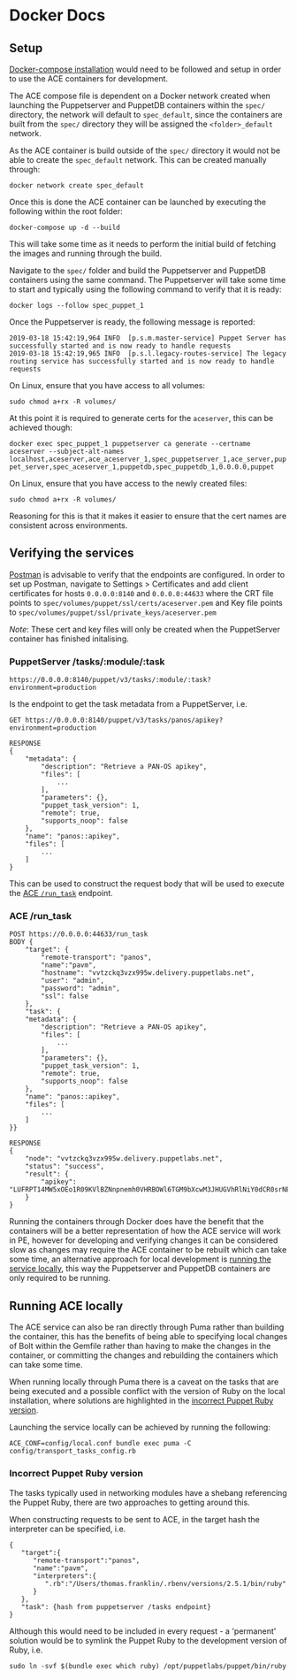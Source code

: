 # Docker Docs

## Setup

[Docker-compose installation](https://docs.docker.com/compose/install/) would need to be followed and setup in order to use the ACE containers for development.


The ACE compose file is dependent on a Docker network created when launching the Puppetserver and PuppetDB containers within the `spec/` directory, the network will default to `spec_default`, since the containers are built from the `spec/` directory they will be assigned the `<folder>_default` network.

As the ACE container is build outside of the `spec/` directory it would not be able to create the `spec_default` network. This can be created manually through:

```
docker network create spec_default
```

Once this is done the ACE container can be launched by executing the following within the root folder:

```
docker-compose up -d --build
```

This will take some time as it needs to perform the initial build of fetching the images and running through the build.

Navigate to the `spec/` folder and build the Puppetserver and PuppetDB containers using the same command. The Puppetserver will take some time to start and typically using the following command to verify that it is ready:

```
docker logs --follow spec_puppet_1
```

Once the Puppetserver is ready, the following message is reported:

```
2019-03-18 15:42:19,964 INFO  [p.s.m.master-service] Puppet Server has successfully started and is now ready to handle requests
2019-03-18 15:42:19,965 INFO  [p.s.l.legacy-routes-service] The legacy routing service has successfully started and is now ready to handle requests
```

On Linux, ensure that you have access to all volumes:

```
sudo chmod a+rx -R volumes/
```

At this point it is required to generate certs for the `aceserver`, this can be achieved though:

`docker exec spec_puppet_1 puppetserver ca generate --certname aceserver --subject-alt-names localhost,aceserver,ace_aceserver_1,spec_puppetserver_1,ace_server,puppet_server,spec_aceserver_1,puppetdb,spec_puppetdb_1,0.0.0.0,puppet`

On Linux, ensure that you have access to the newly created files:

```
sudo chmod a+rx -R volumes/
```

Reasoning for this is that it makes it easier to ensure that the cert names are consistent across environments.

## Verifying the services

[Postman](https://www.getpostman.com/) is advisable to verify that the endpoints are configured. In order to set up Postman, navigate to Settings > Certificates and add client certificates for hosts `0.0.0.0:8140` and `0.0.0.0:44633` where the CRT file points to `spec/volumes/puppet/ssl/certs/aceserver.pem` and Key file points to `spec/volumes/puppet/ssl/private_keys/aceserver.pem`

*Note*: These cert and key files will only be created when the PuppetServer container has finished initalising.

### PuppetServer /tasks/:module/:task

```
https://0.0.0.0:8140/puppet/v3/tasks/:module/:task?environment=production
```

Is the endpoint to get the task metadata from a PuppetServer, i.e.

```
GET https://0.0.0.0:8140/puppet/v3/tasks/panos/apikey?environment=production

RESPONSE
{
    "metadata": {
        "description": "Retrieve a PAN-OS apikey",
        "files": [
            ...
        ],
        "parameters": {},
        "puppet_task_version": 1,
        "remote": true,
        "supports_noop": false
    },
    "name": "panos::apikey",
    "files": [
        ...
    ]
}
```

This can be used to construct the request body that will be used to execute the [ACE `/run_task`](#ace-runtask) endpoint.

### ACE /run_task

```
POST https://0.0.0.0:44633/run_task
BODY {
	"target": {
		"remote-transport": "panos",
		"name":"pavm",
		"hostname": "vvtzckq3vzx995w.delivery.puppetlabs.net",
		"user": "admin",
		"password": "admin",
		"ssl": false
	},
	"task": {
    "metadata": {
        "description": "Retrieve a PAN-OS apikey",
        "files": [
            ...
        ],
        "parameters": {},
        "puppet_task_version": 1,
        "remote": true,
        "supports_noop": false
    },
    "name": "panos::apikey",
    "files": [
        ...
    ]
}}

RESPONSE
{
    "node": "vvtzckq3vzx995w.delivery.puppetlabs.net",
    "status": "success",
    "result": {
        "apikey": "LUFRPT14MW5xOEo1R09KVlBZNnpnemh0VHRBOWl6TGM9bXcwM3JHUGVhRlNiY0dCR0srNERUQT09"
    }
}
```

Running the containers through Docker does have the benefit that the containers will be a better representation of how the ACE service will work in PE, however for developing and verifying changes it can be considered slow as changes may require the ACE container to be rebuilt which can take some time, an alternative approach for local development is [running the service locally](#running-ace-locally), this way the Puppetserver and PuppetDB containers are only required to be running.

## Running ACE locally

The ACE service can also be ran directly through Puma rather than building the container, this has the benefits of being able to specifying local changes of Bolt within the Gemfile rather than having to make the changes in the container, or committing the changes and rebuilding the containers which can take some time.

When running locally through Puma there is a caveat on the tasks that are being executed and a possible conflict with the version of Ruby on the local installation, where solutions are highlighted in the [incorrect Puppet Ruby version](#incorrect-puppet-ruby-version).

Launching the service locally can be achieved by running the following:

```
ACE_CONF=config/local.conf bundle exec puma -C config/transport_tasks_config.rb
```

### Incorrect Puppet Ruby version

The tasks typically used in networking modules have a shebang referencing the Puppet Ruby, there are two approaches to getting around this.

When constructing requests to be sent to ACE, in the target hash the interpreter can be specified, i.e.

```
{
   "target":{
      "remote-transport":"panos",
      "name":"pavm",
      "interpreters":{
         ".rb":"/Users/thomas.franklin/.rbenv/versions/2.5.1/bin/ruby"
      }
   },
   "task": {hash from puppetserver /tasks endpoint}
}
```

Although this would need to be included in every request - a 'permanent' solution would be to symlink the Puppet Ruby to the development version of Ruby, i.e.

```
sudo ln -svf $(bundle exec which ruby) /opt/puppetlabs/puppet/bin/ruby
```

